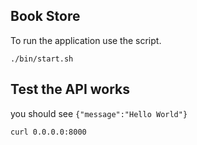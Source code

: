 ## Book Store

To run the application use the script.

```shell
./bin/start.sh
```

## Test the API works

you should see `{"message":"Hello World"}`

```shell
curl 0.0.0.0:8000
```
